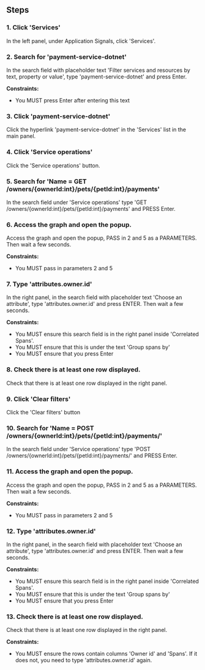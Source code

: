 ## Steps

### 1. Click 'Services'

In the left panel, under Application Signals, click 'Services'.

### 2. Search for 'payment-service-dotnet'

In the search field with placeholder text 'Filter services and resources by text, property or value', type 'payment-service-dotnet' and press Enter.

**Constraints:**
- You MUST press Enter after entering this text

### 3. Click 'payment-service-dotnet'

Click the hyperlink 'payment-service-dotnet' in the 'Services' list in the main panel.

### 4. Click 'Service operations'

Click the 'Service operations' button.

### 5. Search for 'Name = GET /owners/{ownerId:int}/pets/{petId:int}/payments'

In the search field under 'Service operations' type 'GET /owners/{ownerId:int}/pets/{petId:int}/payments' and PRESS Enter.

### 6. Access the graph and open the popup.

Access the graph and open the popup, PASS in 2 and 5 as a PARAMETERS. Then wait a few seconds.

**Constraints:**
- You MUST pass in parameters 2 and 5

### 7. Type 'attributes.owner.id'

In the right panel, in the search field with placeholder text 'Choose an attribute', type 'attributes.owner.id' and press ENTER. Then wait a few seconds.

**Constraints:**
- You MUST ensure this search field is in the right panel inside 'Correlated Spans'.
- You MUST ensure that this is under the text 'Group spans by'
- You MUST ensure that you press Enter

### 8. Check there is at least one row displayed.

Check that there is at least one row displayed in the right panel.

### 9. Click 'Clear filters'

Click the 'Clear filters' button

### 10. Search for 'Name = POST /owners/{ownerId:int}/pets/{petId:int}/payments/'

In the search field under 'Service operations' type 'POST /owners/{ownerId:int}/pets/{petId:int}/payments/' and PRESS Enter.

### 11. Access the graph and open the popup.

Access the graph and open the popup, PASS in 2 and 5 as a PARAMETERS. Then wait a few seconds.

**Constraints:**
- You MUST pass in parameters 2 and 5

### 12. Type 'attributes.owner.id'

In the right panel, in the search field with placeholder text 'Choose an attribute', type 'attributes.owner.id' and press ENTER. Then wait a few seconds.

**Constraints:**
- You MUST ensure this search field is in the right panel inside 'Correlated Spans'.
- You MUST ensure that this is under the text 'Group spans by'
- You MUST ensure that you press Enter

### 13. Check there is at least one row displayed.

Check that there is at least one row displayed in the right panel.

**Constraints:**
- You MUST ensure the rows contain columns 'Owner id' and 'Spans'. If it does not, you need to type 'attributes.owner.id' again.